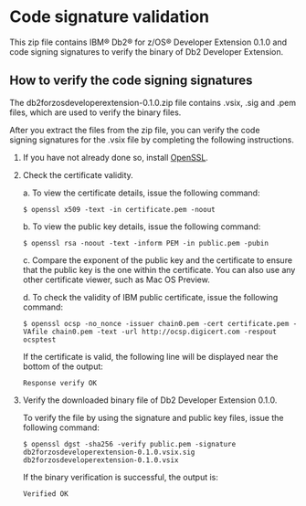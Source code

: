 # Code signature validation

This zip file contains IBM® Db2® for z/OS® Developer Extension 0.1.0 and code signing signatures to verify the binary of Db2 Developer Extension.

## How to verify the code signing signatures

The db2forzosdeveloperextension-0.1.0.zip file contains .vsix, .sig and .pem files, which are used to verify the binary files.

After you extract the files from the zip file, you can verify the code signing signatures for the .vsix file by completing the following instructions.

1. If you have not already done so, install [OpenSSL](https://www.openssl.org/).

2. Check the certificate validity.

    a. To view the certificate details, issue the following command:
    ~~~~
    $ openssl x509 -text -in certificate.pem -noout
    ~~~~
    b. To view the public key details, issue the following command:
    ~~~~
    $ openssl rsa -noout -text -inform PEM -in public.pem -pubin
    ~~~~
    c. Compare the exponent of the public key and the certificate to ensure that the public key is the one within the certificate. You can also use any other certificate viewer, such as Mac OS Preview.

    d. To check the validity of IBM public certificate, issue the following command:
    ~~~~
    $ openssl ocsp -no_nonce -issuer chain0.pem -cert certificate.pem -VAfile chain0.pem -text -url http://ocsp.digicert.com -respout ocsptest
    ~~~~
    If the certificate is valid, the following line will be displayed near the bottom of the output:
    ~~~~
    Response verify OK
    ~~~~
3. Verify the downloaded binary file of Db2 Developer Extension 0.1.0.

    To verify the file by using the signature and public key files, issue the following command:
    ~~~~
    $ openssl dgst -sha256 -verify public.pem -signature db2forzosdeveloperextension-0.1.0.vsix.sig db2forzosdeveloperextension-0.1.0.vsix
    ~~~~
    If the binary verification is successful, the output is:
    ~~~~
    Verified OK
    ~~~~
